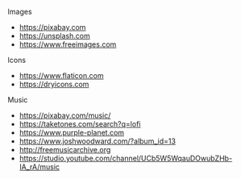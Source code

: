 Images

- https://pixabay.com
- https://unsplash.com
- https://www.freeimages.com

Icons

- https://www.flaticon.com
- https://dryicons.com

Music

- https://pixabay.com/music/
- https://taketones.com/search?q=lofi
- https://www.purple-planet.com
- https://www.joshwoodward.com/?album_id=13
- http://freemusicarchive.org
- https://studio.youtube.com/channel/UCb5W5WqauDOwubZHb-IA_rA/music

